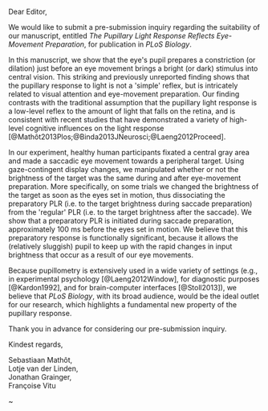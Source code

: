 Dear Editor,

We would like to submit a pre-submission inquiry regarding the suitability of our manuscript, entitled *The Pupillary Light Response Reflects Eye-Movement Preparation*, for publication in *PLoS Biology*.

In this manuscript, we show that the eye's pupil prepares a constriction (or dilation) just before  an eye movement brings a bright (or dark) stimulus into central vision. This striking and previously unreported finding shows that the pupillary response to light is not a 'simple' reflex, but is intricately related to visual attention and eye-movement preparation. Our finding contrasts with the traditional assumption that the pupillary light response is a low-level reflex to the amount of light that falls on the retina, and is consistent with recent studies that have demonstrated a variety of high-level cognitive influences on the light response [@Mathôt2013Plos;@Binda2013JNeurosci;@Laeng2012Proceed].

In our experiment, healthy human participants fixated a central gray area and made a saccadic eye movement towards a peripheral target. Using gaze-contingent display changes, we manipulated whether or not the brightness of the target was the same during and after eye-movement preparation. More specifically, on some trials we changed the brightness of the target as soon as the eyes set in motion, thus dissociating the preparatory PLR (i.e. to the target brightness during saccade preparation) from the 'regular' PLR (i.e. to the target brightness after the saccade). We show that a preparatory PLR is initiated during saccade preparation, approximately 100 ms before the eyes set in motion. We believe that this preparatory response is functionally significant, because it allows the (relatively sluggish) pupil to keep up with the rapid changes in input brightness that occur as a result of our eye movements.

Because pupillometry is extensively used in a wide variety of settings (e.g., in experimental psychology [@Laeng2012Window], for diagnostic purposes [@Kardon1992], and for brain-computer interfaces [@Stoll2013]), we believe that *PLoS Biology*, with its broad audience, would be the ideal outlet for our research, which highlights a fundamental new property of the pupillary response.

Thank you in advance for considering our pre-submission inquiry.

Kindest regards,

Sebastiaan Mathôt,  
Lotje van der Linden,  
Jonathan Grainger,  
Françoise Vitu

~


